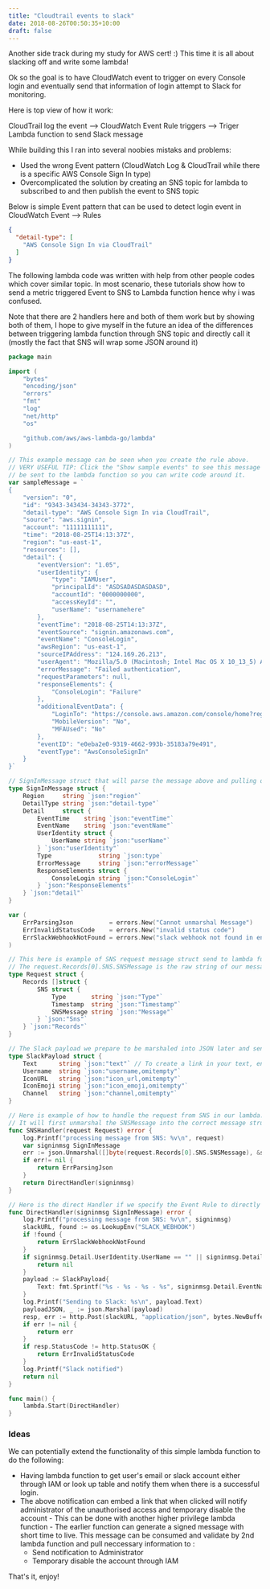 ```yaml
---
title: "Cloudtrail events to slack"
date: 2018-08-26T00:50:35+10:00
draft: false
---
```


Another side track during my study for AWS cert! :) This time it is all about slacking off and write some lambda!

Ok so the goal is to have CloudWatch event to trigger on every Console login and eventually send that information of login attempt to Slack for monitoring.

Here is top view of how it work:

CloudTrail log the event --> CloudWatch Event Rule triggers --> Triger Lambda function to send Slack message

While building this I ran into several noobies mistaks and problems:

 - Used the wrong Event pattern (CloudWatch Log & CloudTrail while there is a specific AWS Console Sign In type)
 - Overcomplicated the solution by creating an SNS topic for lambda to subscribed to and then publish the event to SNS topic


Below is simple Event pattern that can be used to detect login event in CloudWatch Event --> Rules

```json
{
  "detail-type": [
    "AWS Console Sign In via CloudTrail"
  ]
}
```

The following lambda code was written with help from other people codes which cover similar topic. In most scenario, these tutorials show how to send a metric triggered Event to SNS to Lambda function hence why i was confused.

Note that there are 2 handlers here and both of them work but by showing both of them, I hope to give myself in the future an idea of the differences between triggering lambda function through SNS topic and directly call it (mostly the fact that SNS will wrap some JSON around it)


```Go
package main

import (
	"bytes"
	"encoding/json"
	"errors"
	"fmt"
	"log"
	"net/http"
	"os"

	"github.com/aws/aws-lambda-go/lambda"
)

// This example message can be seen when you create the rule above. 
// VERY USEFUL TIP: Click the "Show sample events" to see this message that will 
// be sent to the lambda function so you can write code around it.
var sampleMessage = `
{
	"version": "0",
	"id": "9343-343434-34343-3772",
	"detail-type": "AWS Console Sign In via CloudTrail",
	"source": "aws.signin",
	"account": "11111111111",
	"time": "2018-08-25T14:13:37Z",
	"region": "us-east-1",
	"resources": [],
	"detail": {
		"eventVersion": "1.05",
		"userIdentity": {
			"type": "IAMUser",
			"principalId": "ASDSADASDASDASD",
			"accountId": "0000000000",
			"accessKeyId": "",
			"userName": "usernamehere"
		},
		"eventTime": "2018-08-25T14:13:37Z",
		"eventSource": "signin.amazonaws.com",
		"eventName": "ConsoleLogin",
		"awsRegion": "us-east-1",
		"sourceIPAddress": "124.169.26.213",
		"userAgent": "Mozilla/5.0 (Macintosh; Intel Mac OS X 10_13_5) AppleWebKit/537.36 (KHTML, like Gecko) Chrome/68.0.3440.106 Safari/537.36",
		"errorMessage": "Failed authentication",
		"requestParameters": null,
		"responseElements": {
			"ConsoleLogin": "Failure"
		},
		"additionalEventData": {
			"LoginTo": "https://console.aws.amazon.com/console/home?region=us-east-1&state=hashArgs%23&isauthcode=true",
			"MobileVersion": "No",
			"MFAUsed": "No"
		},
		"eventID": "e0eba2e0-9319-4662-993b-35183a79e491",
		"eventType": "AwsConsoleSignIn"
	}
}`

// SignInMessage struct that will parse the message above and pulling out relevant info
type SignInMessage struct {
	Region     string `json:"region"`
	DetailType string `json:"detail-type"`
	Detail     struct {
		EventTime    string `json:"eventTime"`
		EventName    string `json:"eventName"`
		UserIdentity struct {
			UserName string `json:"userName"`
		} `json:"userIdentity"`
		Type             string `json:type`
		ErrorMessage     string `json:"errorMessage"`
		ResponseElements struct {
			ConsoleLogin string `json:"ConsoleLogin"`
		} `json:"ResponseElements"`
	} `json:"detail"`
}

var (
    ErrParsingJson          = errors.New("Cannot unmarshal Message")
	ErrInvalidStatusCode    = errors.New("invalid status code")
	ErrSlackWebhookNotFound = errors.New("slack webhook not found in env variables")
)

// This here is example of SNS request message struct send to lambda function.
// The request.Records[0].SNS.SNSMessage is the raw string of our message above.
type Request struct {
	Records []struct {
		SNS struct {
			Type       string `json:"Type"`
			Timestamp  string `json:"Timestamp"`
			SNSMessage string `json:"Message"`
		} `json:"Sns"`
	} `json:"Records"`
}

// The Slack payload we prepare to be marshaled into JSON later and send to Slack server
type SlackPayload struct {
	Text      string `json:"text"` // To create a link in your text, enclose the URL in <> angle brackets
	Username  string `json:"username,omitempty"`
	IconURL   string `json:"icon_url,omitempty"`
	IconEmoji string `json:"icon_emoji,omitempty"`
	Channel   string `json:"channel,omitempty"`
}

// Here is example of how to handle the request from SNS in our lambda.
// It will first unmarshal the SNSMessage into the correct message struct we defy
func SNSHandler(request Request) error {
	log.Printf("processing message from SNS: %v\n", request)
	var signinmsg SignInMessage
    err := json.Unmarshal([]byte(request.Records[0].SNS.SNSMessage), &signinmsg)
    if err!= nil {
        return ErrParsingJson
    }
    return DirectHandler(signinmsg)
}

// Here is the direct Handler if we specify the Event Rule to directly execute this function
func DirectHandler(signinmsg SignInMessage) error {
	log.Printf("processing message from SNS: %v\n", signinmsg)
	slackURL, found := os.LookupEnv("SLACK_WEBHOOK")
	if !found {
		return ErrSlackWebhookNotFound
	}
	if signinmsg.Detail.UserIdentity.UserName == "" || signinmsg.Detail.UserIdentity.UserName == "HIDDEN_DUE_TO_SECURITY_REASONS" {
		return nil
	}
	payload := SlackPayload{
		Text: fmt.Sprintf("%s - %s - %s - %s", signinmsg.Detail.EventName, signinmsg.Detail.EventTime, signinmsg.Detail.UserIdentity.UserName, signinmsg.Detail.ResponseElements.ConsoleLogin),
	}
	log.Printf("Sending to Slack: %s\n", payload.Text)
	payloadJSON, _ := json.Marshal(payload)
	resp, err := http.Post(slackURL, "application/json", bytes.NewBuffer(payloadJSON))
	if err != nil {
		return err
	}
	if resp.StatusCode != http.StatusOK {
		return ErrInvalidStatusCode
	}
	log.Printf("Slack notified")
	return nil
}

func main() {
	lambda.Start(DirectHandler)
}
```

 ### Ideas ###

We can potentially extend the functionality of this simple lambda function to do the following:

  - Having lambda function to get user's email or slack account either through IAM or look up table and notify them when there is a successful login.
  - The above notification can embed a link that when clicked will notify administrator of the unauthorised access and temporary disable the account - This can be done with another higher privilege lambda function - The earlier function can generate a signed message with short time to live. This message can be consumed and validate by 2nd lambda function and pull neccessary information to :
    - Send notification to Administrator
	- Temporary disable the account through IAM


That's it, enjoy!